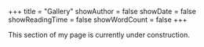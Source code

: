+++
title = "Gallery"
showAuthor = false
showDate = false
showReadingTime = false
showWordCount = false
+++

This section of my page is currently under construction.

